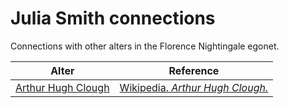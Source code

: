 # Julia Smith connections
Connections with other alters in the Florence Nightingale egonet.

| Alter  | Reference|
| ------------- |------------- |
| [Arthur Hugh Clough](https://github.com/altealo/FNTest/blob/master/AltersReferences/ArthurHughClough.md)  |[Wikipedia. *Arthur Hugh Clough.*](https://en.wikipedia.org/wiki/Arthur_Hugh_Clough)|
